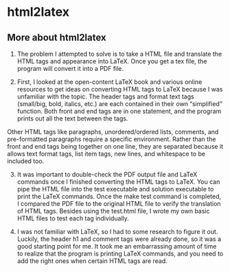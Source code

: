 # html2latex

## More about html2latex
1. The problem I attempted to solve is to take a HTML file and translate the HTML tags and
appearance into LaTeX. Once you get a tex file, the program will convert it into a PDF
file.

2. First, I looked at the open-content LaTeX book and various online resources to get ideas
on converting HTML tags to LaTeX because I was unfamiliar with the topic. The header
tags and format text tags (small/big, bold, italics, etc.) are each contained in their own
“simplified” function. Both front and end tags are in one statement, and the program
prints out all the text between the tags. 

Other HTML tags like paragraphs, unordered/ordered lists, comments, and pre-formatted
paragraphs require a specific environment. Rather than the front and end tags being
together on one line, they are separated because it allows text format tags, list item tags,
new lines, and whitespace to be included too.


3. It was important to double-check the PDF output file and LaTeX commands once I
finished converting the HTML tags to LaTeX. You can pipe the HTML file into the test
executable and solution executable to print the LaTeX commands. Once the make test
command is completed, I compared the PDF file to the original HTML file to verify the
translation of HTML tags. Besides using the test.html file, I wrote my own basic HTML
files to test each tag individually.


4. I was not familiar with LaTeX, so I had to some research to figure it out. Luckily, the
header h1 and comment tags were already done, so it was a good starting point for me.
It took me an embarrassing amount of time to realize that the program is printing LaTeX
commands, and you need to add the right ones when certain HTML tags are read.
